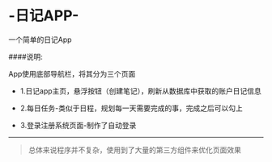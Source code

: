 

# -日记APP-



一个简单的日记App

####说明:

App使用底部导航栏，将其分为三个页面

- 1.日记app主页，悬浮按钮（创建笔记），刷新从数据库中获取的账户日记信息

- 2.每日任务-类似于日程，规划每一天需要完成的事，完成之后可以勾上

- 3.登录注册系统页面-制作了自动登录 

------
> 总体来说程序并不复杂，使用到了大量的第三方组件来优化页面效果
